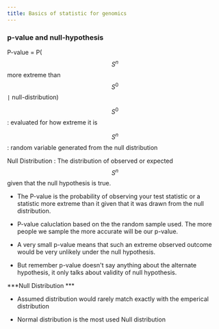 ```yaml
---
title: Basics of statistic for genomics  
---
```


### p-value and null-hypothesis 


  P-value = P($$ S^n $$ more extreme than $$ S^0 $$ ```|``` null-distribution)

  $$ S^0 $$ : evaluated for how extreme it is 

  $$ S^n $$ : random variable generated from the null distribution 

  Null Distribution : The distribution of observed or expected $$ S^n $$ given that the null hypothesis is true. 


- The P-value is the probability of observing your test statistic or a statistic more extreme than it given that it was drawn from the null distribution.

- P-value caluclation based on the the random sample used. The more people we sample the more accurate will be our p-value. 

- A very small p-value means that such an extreme observed outcome would be very unlikely under the null hypothesis.

- But remember p-value doesn't say anything about the alternate hypothesis, it only talks about validity of null hypothesis. 

***Null Distribution ***

- Assumed distribution would rarely match exactly with the emperical distribution

- Normal distribution is the most used Null distribution




